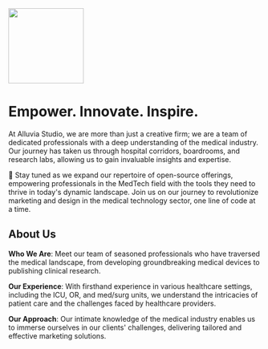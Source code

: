 <img src="https://assets-global.website-files.com/64078d976b7c7f315ed313d6/6408be4eca098537c2cea18c_Alluvia_primary_logo_white_goldstar.png" loading="lazy" width="150" alt="" sizes="(max-width: 479px) 100vw, 150px" srcset="https://assets-global.website-files.com/64078d976b7c7f315ed313d6/6408be4eca098537c2cea18c_Alluvia_primary_logo_white_goldstar-p-500.png 500w, https://assets-global.website-files.com/64078d976b7c7f315ed313d6/6408be4eca098537c2cea18c_Alluvia_primary_logo_white_goldstar-p-800.png 800w, https://assets-global.website-files.com/64078d976b7c7f315ed313d6/6408be4eca098537c2cea18c_Alluvia_primary_logo_white_goldstar-p-1080.png 1080w, https://assets-global.website-files.com/64078d976b7c7f315ed313d6/6408be4eca098537c2cea18c_Alluvia_primary_logo_white_goldstar-p-1600.png 1600w, https://assets-global.website-files.com/64078d976b7c7f315ed313d6/6408be4eca098537c2cea18c_Alluvia_primary_logo_white_goldstar-p-2000.png 2000w, https://assets-global.website-files.com/64078d976b7c7f315ed313d6/6408be4eca098537c2cea18c_Alluvia_primary_logo_white_goldstar-p-2600.png 2600w, https://assets-global.website-files.com/64078d976b7c7f315ed313d6/6408be4eca098537c2cea18c_Alluvia_primary_logo_white_goldstar-p-3200.png 3200w" class="image-3">

# Empower. Innovate. Inspire.

At Alluvia Studio, we are more than just a creative firm; we are a team of dedicated professionals with a deep understanding of the medical industry. Our journey has taken us through hospital corridors, boardrooms, and research labs, allowing us to gain invaluable insights and expertise.

🚀 Stay tuned as we expand our repertoire of open-source offerings, empowering professionals in the MedTech field with the tools they need to thrive in today's dynamic landscape. Join us on our journey to revolutionize marketing and design in the medical technology sector, one line of code at a time.

## About Us

**Who We Are**: Meet our team of seasoned professionals who have traversed the medical landscape, from developing groundbreaking medical devices to publishing clinical research. 

**Our Experience**: With firsthand experience in various healthcare settings, including the ICU, OR, and med/surg units, we understand the intricacies of patient care and the challenges faced by healthcare providers.

**Our Approach**: Our intimate knowledge of the medical industry enables us to immerse ourselves in our clients' challenges, delivering tailored and effective marketing solutions.

<!--

**Here are some ideas to get you started:**

🙋‍♀️ A short introduction - what is your organization all about?
🌈 Contribution guidelines - how can the community get involved?
👩‍💻 Useful resources - where can the community find your docs? Is there anything else the community should know?
🍿 Fun facts - what does your team eat for breakfast?
🧙 Remember, you can do mighty things with the power of [Markdown](https://docs.github.com/github/writing-on-github/getting-started-with-writing-and-formatting-on-github/basic-writing-and-formatting-syntax)
-->
